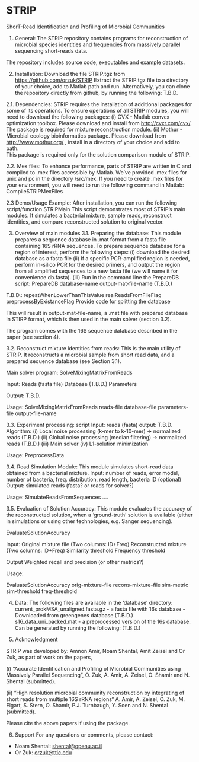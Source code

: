STRIP
=====

ShorT-Read Identification and Profiling of Microbial Communities

1. General:
The STRIP repository contains programs for reconstruction of microbial species identities and frequencies from massively parallel sequencing short-reads data. 

The repository includes source code, executables and example datasets. 

2. Installation:
Download the file STRIP.tgz from https://github.com/orzuk/STRIP
Extract the STRIP.tgz file to a directory of your choice, add to Matlab path and run.
Alternatively, you can clone the repository directly from github, by running the following: 
T.B.D.

2.1. Dependencies:
STRIP requires the installation of additional packages for some of its operations. To ensure operations of all STRIP modules, you will need to download the following packages: 
(i) CVX - Matlab convex optimization toolbox. 
Please download and install from http://cvxr.com/cvx/.
The package is required for mixture reconstruction module.
(ii) Mothur - Microbial ecology bioinformatics package. 
   Please download from http://www.mothur.org/ , install in a directory of your choice and add to path.  
This package is required only for the solution comparison module of STRIP. 

2.2. Mex files:
To enhance performance, parts of STRIP are written in C and compiled to .mex files accessible by Matlab. We’ve provided .mex files for unix and pc in the directory /src/mex. If you need to create .mex files for your environment, you will need to run the following command in Matlab: 
		CompileSTRIPMexFiles 
	
2.3 Demo/Usage Example: 
After installation, you can run the following script/function STRIPMain
This script demonstrates most of STRIP’s main modules. 
It simulates a bacterial mixture, sample reads, reconstruct identities, and compare reconstructed solution to original vector. 


3. Overview of main modules
3.1. Preparing the database:
This module prepares a sequence database in .mat format from a fasta file containing 
16S rRNA sequences. 
To prepare sequence database for a region of interest, perform the following steps:
(i) download the desired database as a fasta file 
(ii) If a specific PCR-amplified region is needed, perform in-silico PCR for the desired primers, and output the region from all amplified sequences to a new fasta file (we will name it for convenience db.fasta).
(iii) Run in the command line the PrepareDB script:
PrepareDB database-name output-mat-file-name (T.B.D.)

T.B.D.:
repeatWhenLowerThanThisValue
realReadsFromFileFlag
preprocessByExistanceFlag
Provide code for splitting the database


This will result in output-mat-file-name, a .mat file with prepared database in STIRP format, which is then used in the main solver (section 3.2). 

The program comes with the 16S sequence database described in the paper (see section 4). 

3.2. Reconstruct mixture identities from reads:
This is the main utility of STRIP. It reconstructs a microbial sample from short read data, 
and a prepared sequence database (see Section 3.1).

Main solver program: SolveMixingMatrixFromReads

Input:
Reads (fasta file)
Database (T.B.D.)
Parameters

Output:
T.B.D.

Usage: SolveMixingMatrixFromReads reads-file database-file parameters-file output-file-name



3.3. Experiment processing:
script
Input:
reads (fasta)
output:
T.B.D.
Algorithm:
(i) Local noise processing (k-mer to k-10-mer) → normalized reads (T.B.D.)
(ii) Global noise processing (median filtering) → normalized reads (T.B.D.)
(iii) Main solver
(iv) L1-solution minimization

Usage: PreprocessData

3.4. Read Simulation Module:
This module simulates short-read data obtained from a bacterial mixture. 
Input:
number of reads, error model, number of bacteria, freq. distribution, read length, bacteria ID (optional)
Output:
simulated reads (fasta? or reads for solver?)

Usage: SimulateReadsFromSequences ….


3.5. Evaluation of Solution Accuracy:
This module evaluates the accuracy of the reconstructed solution, when a ‘ground-truth’ solution 
is available (either in simulations or using other technologies, e.g. Sanger sequencing). 

EvaluateSolutionAccuracy

Input:
Original mixture file (Two columns: ID+Freq)
Reconstructed mixture (Two columns: ID+Freq)
Similarity threshold
Frequency threshold

Output
Weighted recall and precision (or other metrics?) 

Usage: 

EvaluateSolutionAccuracy orig-mixture-file recons-mixture-file sim-metric sim-threshold freq-threshold

4. Data:
The following files are available in the ‘database’ directory: 
current_prokMSA_unaligned.fasta.gz - a fasta file with 16s database - Downloaded from greengenes database  (T.B.D.)
s16_data_uni_packed.mat - a preprocessed version of the 16s database. Can be generated by running the following: (T.B.D.)



5. Acknowledgment

STRIP was developed by: 
Amnon Amir, Noam Shental, Amit Zeisel and Or Zuk, as part of work on the papers,

(i) “Accurate Identification and Profiling of Microbial Communities using Massively Parallel Sequencing”, O. Zuk, A. Amir, A. Zeisel, O. Shamir and N. Shental (submitted).

(ii) “High resolution microbial community reconstruction by integrating of short reads from multiple 16S rRNA regions“ 
A. Amir, A. Zeisel, O. Zuk, M. Elgart, S. Stern, O. Shamir, P.J. Turnbaugh, Y. Soen and N. Shental (submitted).

Please cite the above papers if using the package. 

6. Support
For any questions or comments, please contact: 
- Noam Shental: shental@openu.ac.il
- Or Zuk: orzuk@ttic.edu

